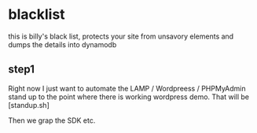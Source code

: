 # blacklist

this is billy's black list, protects your site from unsavory elements and dumps the details into dynamodb 

## step1

Right now I just want to automate the LAMP / Wordpreess / PHPMyAdmin stand up to the point where there is working wordpress demo.  That will be [standup.sh]

Then we grap the SDK etc.
